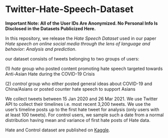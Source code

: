 # Twitter-Hate-Speech-Dataset

**Important Note: All of the User IDs Are Anonymized. No Personal Info Is Disclosed in the Datasets Publicized Here.**

In this repository, we release the *Hate Speech Dataset* used in our paper *Hate speech on online social media through the lens of language and behavior: Analysis and prediction*. 

our dataset consists of tweets belonging to two groups of users: 

(1) *hate* group who  posted content promoting hate speech targeted towards Anti-Asian Hate during the COVID-19 Crisis

(2) *control* group who either posted general ideas about COVID-19 and China/Asians or posted counter hate speech to support Asians


We collect tweets between 15 Jan 2020 and 26 Mar 2021. We use Twitter API to collect their timelines i.e. most recent 3,200 tweets. We use the user’s timeline posts up to the first hate tweet for analysis (only users with at least 100 tweets). For control users, we sample such a date from a normal distribution having mean and variance of first hate posts of Hate data.

Hate and Control dataset are published on [Kaggle](https://www.kaggle.com/datasets/hdsmrd/twitter-hate-speech-dataset).

